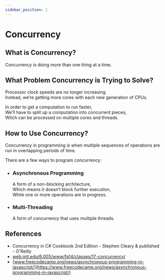 ```yaml
---
sidebar_position: 1
---
```


# Concurrency

## What is Concurrency?

Concurrency is doing more than one thing at a time.

## What Problem Concurrency is Trying to Solve?

Processor clock speeds are no longer increasing.  
Instead, we’re getting more cores with each new generation of CPUs.

In order to get a computation to run faster,  
We’ll have to split up a computation into concurrent pieces,  
Witch can be processed on multiple cores and threads.

## How to Use Concurrency?

Concurrency in programming is when multiple sequences of operations are run in overlapping periods of time.

There are a few ways to program concurrency:

- ### Asynchronous Programming

  A form of a non-blocking architecture,  
  Which means it doesn’t block further execution,  
  While one or more operations are in progress.

- ### Multi-Threading

  A form of concurrency that uses multiple threads.

## References

- Concurrency in C# Cookbook 2nd Edition - Stephen Cleary & published - O'Reilly
- [web.mit.edu/6.005/www/fa14/classes/17-concurrency/](https://web.mit.edu/6.005/www/fa14/classes/17-concurrency/)
- [www.freecodecamp.org/news/asynchronous-programming-in-javascript/](https://www.freecodecamp.org/news/asynchronous-programming-in-javascript/)
